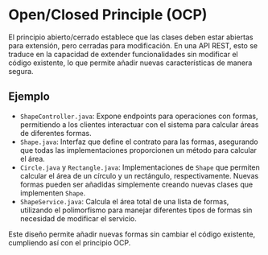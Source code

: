 # Open/Closed Principle (OCP)

El principio abierto/cerrado establece que las clases deben estar abiertas para extensión, pero cerradas para modificación. En una API REST, esto se traduce en la capacidad de extender funcionalidades sin modificar el código existente, lo que permite añadir nuevas características de manera segura.

## Ejemplo

- `ShapeController.java`: Expone endpoints para operaciones con formas, permitiendo a los clientes interactuar con el sistema para calcular áreas de diferentes formas.
- `Shape.java`: Interfaz que define el contrato para las formas, asegurando que todas las implementaciones proporcionen un método para calcular el área.
- `Circle.java` y `Rectangle.java`: Implementaciones de `Shape` que permiten calcular el área de un círculo y un rectángulo, respectivamente. Nuevas formas pueden ser añadidas simplemente creando nuevas clases que implementen `Shape`.
- `ShapeService.java`: Calcula el área total de una lista de formas, utilizando el polimorfismo para manejar diferentes tipos de formas sin necesidad de modificar el servicio.

Este diseño permite añadir nuevas formas sin cambiar el código existente, cumpliendo así con el principio OCP.